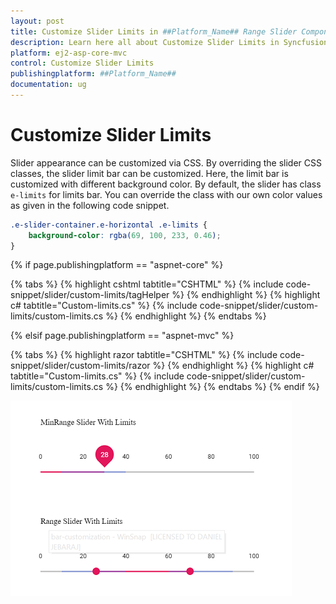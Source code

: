 ```yaml
---
layout: post
title: Customize Slider Limits in ##Platform_Name## Range Slider Component
description: Learn here all about Customize Slider Limits in Syncfusion ##Platform_Name## Range Slider component and more.
platform: ej2-asp-core-mvc
control: Customize Slider Limits
publishingplatform: ##Platform_Name##
documentation: ug
---
```


# Customize Slider Limits

Slider appearance can be customized via CSS. By overriding the slider CSS classes, the slider limit bar can be customized.
Here, the limit bar is customized with different background color. By default, the slider has class `e-limits` for limits bar.
You can override the class with our own color values as given in the following code snippet.

```css
.e-slider-container.e-horizontal .e-limits {
    background-color: rgba(69, 100, 233, 0.46);
}
```

{% if page.publishingplatform == "aspnet-core" %}

{% tabs %}
{% highlight cshtml tabtitle="CSHTML" %}
{% include code-snippet/slider/custom-limits/tagHelper %}
{% endhighlight %}
{% highlight c# tabtitle="Custom-limits.cs" %}
{% include code-snippet/slider/custom-limits/custom-limits.cs %}
{% endhighlight %}
{% endtabs %}

{% elsif page.publishingplatform == "aspnet-mvc" %}

{% tabs %}
{% highlight razor tabtitle="CSHTML" %}
{% include code-snippet/slider/custom-limits/razor %}
{% endhighlight %}
{% highlight c# tabtitle="Custom-limits.cs" %}
{% include code-snippet/slider/custom-limits/custom-limits.cs %}
{% endhighlight %}
{% endtabs %}
{% endif %}



![ASP .NET Core - Slider - Limit Customization](../images/limit-customization.png)
